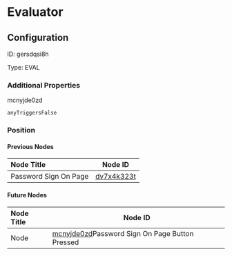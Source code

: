 # Evaluator
## Configuration
ID:  gersdqsi8h

Type: EVAL 







### Additional Properties
mcnyjde0zd
```string 
anyTriggersFalse
```





### Position

#### Previous Nodes
| Node Title | Node ID |
| :------------- | ------------ |
| Password Sign On Page | [dv7x4k323t](./dv7x4k323t.md) | 
 
 #### Future Nodes
| Node Title | Node ID |
| :------------- | ------------ |
| Node |[mcnyjde0zd](./mcnyjde0zd.md)Password Sign On Page Button Pressed |[cppsibbyhy](./cppsibbyhy.md) | 